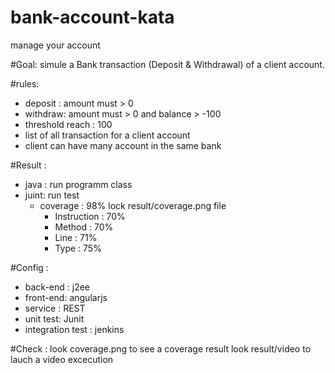 # bank-account-kata
manage your account

#Goal:
simule a Bank transaction (Deposit & Withdrawal) of a client account.

#rules:
  * deposit : amount must > 0
  * withdraw: amount must > 0 and balance > -100
  * threshold reach : 100
  * list of all transaction for a client account
  * client can have many account in the same bank

#Result :
  * java : run programm class
  * juint: run test
      - coverage : 98% lock result/coverage.png file          
           + Instruction : 70%
           + Method : 70%
           + Line : 71%
           + Type : 75%

#Config :
  * back-end : j2ee
  * front-end: angularjs
  * service  : REST
  * unit test: Junit
  * integration test : jenkins

#Check :
  look coverage.png to see a coverage result
  look result/video to lauch a video excecution
